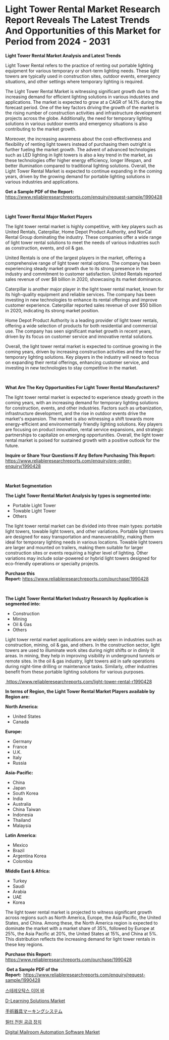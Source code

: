 <p><h1>Light Tower Rental Market Research Report Reveals The Latest Trends And Opportunities of this Market for Period from 2024 - 2031</h1></p><p><strong>Light Tower Rental Market Analysis and Latest Trends</strong></p>
<p><p>Light Tower Rental refers to the practice of renting out portable lighting equipment for various temporary or short-term lighting needs. These light towers are typically used in construction sites, outdoor events, emergency situations, and other settings where temporary lighting is required.</p><p>The Light Tower Rental Market is witnessing significant growth due to the increasing demand for efficient lighting solutions in various industries and applications. The market is expected to grow at a CAGR of 14.1% during the forecast period. One of the key factors driving the growth of the market is the rising number of construction activities and infrastructure development projects across the globe. Additionally, the need for temporary lighting solutions in various outdoor events and emergency situations is also contributing to the market growth.</p><p>Moreover, the increasing awareness about the cost-effectiveness and flexibility of renting light towers instead of purchasing them outright is further fueling the market growth. The advent of advanced technologies such as LED lighting in light towers is also a key trend in the market, as these technologies offer higher energy efficiency, longer lifespan, and better illumination compared to traditional lighting solutions. Overall, the Light Tower Rental Market is expected to continue expanding in the coming years, driven by the growing demand for portable lighting solutions in various industries and applications.</p></p>
<p><strong>Get a Sample PDF of the Report:&nbsp;</strong> <a href="https://www.reliableresearchreports.com/enquiry/request-sample/1990428">https://www.reliableresearchreports.com/enquiry/request-sample/1990428</a></p>
<p>&nbsp;</p>
<p><strong>Light Tower Rental Major Market Players</strong></p>
<p><p>The light tower rental market is highly competitive, with key players such as United Rentals, Caterpillar, Home Depot Product Authority, and NorCal Rental Group dominating the industry. These companies offer a wide range of light tower rental solutions to meet the needs of various industries such as construction, events, and oil & gas.</p><p>United Rentals is one of the largest players in the market, offering a comprehensive range of light tower rental options. The company has been experiencing steady market growth due to its strong presence in the industry and commitment to customer satisfaction. United Rentals reported sales revenue of over $8 billion in 2020, showcasing its market dominance.</p><p>Caterpillar is another major player in the light tower rental market, known for its high-quality equipment and reliable services. The company has been investing in new technologies to enhance its rental offerings and improve customer experience. Caterpillar reported sales revenue of over $50 billion in 2020, indicating its strong market position.</p><p>Home Depot Product Authority is a leading provider of light tower rentals, offering a wide selection of products for both residential and commercial use. The company has seen significant market growth in recent years, driven by its focus on customer service and innovative rental solutions.</p><p>Overall, the light tower rental market is expected to continue growing in the coming years, driven by increasing construction activities and the need for temporary lighting solutions. Key players in the industry will need to focus on expanding their rental offerings, enhancing customer service, and investing in new technologies to stay competitive in the market.</p></p>
<p>&nbsp;</p>
<p><strong>What Are The Key Opportunities For Light Tower Rental Manufacturers?</strong></p>
<p><p>The light tower rental market is expected to experience steady growth in the coming years, with an increasing demand for temporary lighting solutions for construction, events, and other industries. Factors such as urbanization, infrastructure development, and the rise in outdoor events drive the market's expansion. The market is also witnessing a shift towards more energy-efficient and environmentally friendly lighting solutions. Key players are focusing on product innovation, rental service expansions, and strategic partnerships to capitalize on emerging opportunities. Overall, the light tower rental market is poised for sustained growth with a positive outlook for the future.</p></p>
<p><strong>Inquire or Share Your Questions If Any Before Purchasing This Report:</strong> <a href="https://www.reliableresearchreports.com/enquiry/pre-order-enquiry/1990428">https://www.reliableresearchreports.com/enquiry/pre-order-enquiry/1990428</a></p>
<p>&nbsp;</p>
<p><strong>Market Segmentation</strong></p>
<p><strong>The Light Tower Rental Market Analysis by types is segmented into:</strong></p>
<p><ul><li>Portable Light Tower</li><li>Towable Light Tower</li><li>Others</li></ul></p>
<p><p>The light tower rental market can be divided into three main types: portable light towers, towable light towers, and other variations. Portable light towers are designed for easy transportation and maneuverability, making them ideal for temporary lighting needs in various locations. Towable light towers are larger and mounted on trailers, making them suitable for larger construction sites or events requiring a higher level of lighting. Other variations may include solar-powered or hybrid light towers designed for eco-friendly operations or specialty projects.</p></p>
<p><strong>Purchase this Report:&nbsp;</strong><a href="https://www.reliableresearchreports.com/purchase/1990428">https://www.reliableresearchreports.com/purchase/1990428</a></p>
<p>&nbsp;</p>
<p><strong>The Light Tower Rental Market Industry Research by Application is segmented into:</strong></p>
<p><ul><li>Construction</li><li>Mining</li><li>Oil & Gas</li><li>Others</li></ul></p>
<p><p>Light tower rental market applications are widely seen in industries such as construction, mining, oil & gas, and others. In the construction sector, light towers are used to illuminate work sites during night shifts or in dimly lit areas. In mining, they help in improving visibility in underground tunnels or remote sites. In the oil & gas industry, light towers aid in safe operations during night-time drilling or maintenance tasks. Similarly, other industries benefit from these portable lighting solutions for various purposes.</p></p>
<p><a href="https://www.reliableresearchreports.com/light-tower-rental-r1990428">&nbsp;https://www.reliableresearchreports.com/light-tower-rental-r1990428</a></p>
<p><strong>In terms of Region, the Light Tower Rental Market Players available by Region are:</strong></p>
<p>
    <p> <strong> North America: </strong>
        <ul>
            <li>United States</li>
            <li>Canada</li>
        </ul>
        </p> 
    <p> <strong> Europe: </strong>
        <ul>
            <li>Germany</li>
            <li>France</li>
            <li>U.K.</li>
            <li>Italy</li>
            <li>Russia</li>
        </ul>
        </p> 
    <p> <strong> Asia-Pacific: </strong>
        <ul>
            <li>China</li>
            <li>Japan</li>
            <li>South Korea</li>
            <li>India</li>
            <li>Australia</li>
            <li>China Taiwan</li>
            <li>Indonesia</li>
            <li>Thailand</li>
            <li>Malaysia</li>
        </ul>
        </p> 
    <p> <strong> Latin America: </strong>
        <ul>
            <li>Mexico</li>
            <li>Brazil</li>
            <li>Argentina Korea</li>
            <li>Colombia</li>
        </ul>
        </p> 
    <p> <strong> Middle East & Africa: </strong>
        <ul>
            <li>Turkey</li>
            <li>Saudi</li>
            <li>Arabia</li>
            <li>UAE</li>
            <li>Korea</li>
        </ul>
    </p>
    </p>
<p><p>The light tower rental market is projected to witness significant growth across regions such as North America, Europe, the Asia Pacific, the United States, and China. Among these, the North America region is expected to dominate the market with a market share of 35%, followed by Europe at 25%, the Asia Pacific at 20%, the United States at 15%, and China at 5%. This distribution reflects the increasing demand for light tower rentals in these key regions.</p></p>
<p><strong>Purchase this Report: </strong><a href="https://www.reliableresearchreports.com/purchase/1990428">https://www.reliableresearchreports.com/purchase/1990428</a></p>
<p>&nbsp;<strong>Get a Sample PDF of the Report:&nbsp;&nbsp;</strong><a href="https://www.reliableresearchreports.com/enquiry/request-sample/1990428">https://www.reliableresearchreports.com/enquiry/request-sample/1990428</a></p>
<p><strong></strong></p>
<p><p><a href="https://medium.com/@kathyorton6556/%EC%B2%B4%EA%B5%AC%EC%A0%81%EA%B7%80-%EB%A7%89%EB%8C%80-%EC%8B%9C%EC%9E%A5-%EA%B7%9C%EB%AA%A8%EA%B0%80-%EA%B8%80%EB%A1%9C%EB%B2%8C-%EC%82%B0%EC%97%85%EC%97%90%EC%84%9C-%EA%B0%80%EC%9E%A5-%EC%A2%8B%EC%9D%80-%EB%A7%88%EC%BC%80%ED%8C%85-%EC%B1%84%EB%84%90%EC%9D%84-%EB%B3%B4%EC%97%AC%EC%A4%8D%EB%8B%88%EB%8B%A4-2c9e9f62acc1">스테레오탁스 이어 바</a></p><p><a href="https://www.linkedin.com/pulse/decoding-d-learning-solutions-market-metrics-share-trends-growth-krsgf?trackingId=9qyxSbmj%2FWtmqgzGjSYj4w%3D%3D">D-Learning Solutions Market</a></p><p><a href="https://medium.com/@jerrycurtis23/%E6%89%8B%E8%A1%93%E5%99%A8%E5%85%B7%E3%83%9E%E3%83%BC%E3%82%AD%E3%83%B3%E3%82%B0%E3%82%B7%E3%82%B9%E3%83%86%E3%83%A0%E5%B8%82%E5%A0%B4-2031%E5%B9%B4%E3%81%BE%E3%81%A7%E3%81%AE%E3%83%88%E3%83%AC%E3%83%B3%E3%83%89-%E4%BA%88%E6%B8%AC-%E7%AB%B6%E4%BA%89%E5%88%86%E6%9E%90-be2bb52cbe83">手術器具マーキングシステム</a></p><p><a href="https://medium.com/@royaloeger/%EB%94%94%EC%BD%94%EB%94%A9-%ED%95%84%ED%84%B0-%EC%A0%84%EC%9B%90-%EA%B3%B5%EA%B8%89-%EC%8B%9C%EC%9E%A5-%EC%A7%80%ED%91%9C-%EC%8B%9C%EC%9E%A5-%EC%A0%90%EC%9C%A0%EC%9C%A8-%ED%8A%B8%EB%A0%8C%EB%93%9C-%EB%B0%8F-%EC%84%B1%EC%9E%A5-%ED%8C%A8%ED%84%B4-d5e41e003c4f">필터 전원 공급 장치</a></p><p><a href="https://github.com/CliffMedina6/Market-Research-Report-List-4/blob/main/digital-mailroom-automation-software-market.md">Digital Mailroom Automation Software Market</a></p></p>